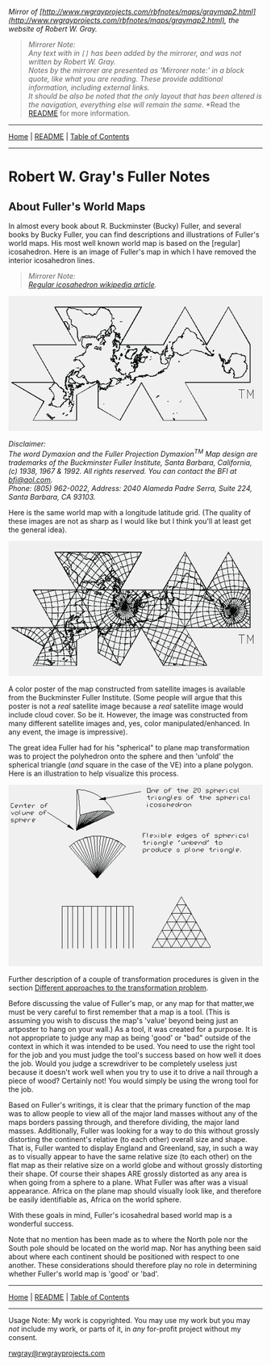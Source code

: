 <!-- Date: 6 January 2016 16:27:47 -->

*Mirror of [http://www.rwgrayprojects.com/rbfnotes/maps/graymap2.html](http://www.rwgrayprojects.com/rbfnotes/maps/graymap2.html), the website of Robert W. Gray.*

> *Mirrorer Note:*  
> *Any text with in `[]` has been added by the mirrorer, and was not written by Robert W. Gray.*  
> *Notes by the mirrorer are presented as 'Mirrorer note:' in a block quote, like what you are reading. These provide additional information, including external links.*  
> *It should be also be noted that the only layout that has been altered is the navigation, everything else will remain the same.*
> *Read the [README](../README.md "README.md") for more information.

<hr>

[Home](../index.md "Home") | [README](../README.md "README.md") | [Table of Contents](../table_of_contents.md "Table of Contents")

<hr>

# Robert W. Gray's Fuller Notes

## About Fuller's World Maps

In almost every book about R. Buckminster (Bucky) Fuller, and several books by Bucky Fuller, you can find descriptions and illustrations of Fuller's world maps. His most well known world map is based on the [regular] icosahedron. Here is an image of Fuller's map in which I have removed the interior icosahedron lines.

> *Mirrorer Note:*  
> *[Regular icosahedron wikipedia article](https://en.wikipedia.org/wiki/Regular_icosahedron "Regular Icosahedron wikipedia.org").*

![](./images/fmap2.gif)

*Disclaimer:  
The word Dymaxion and the Fuller Projection Dymaxion<sup>TM</sup> Map design are trademarks of the Buckminster Fuller Institute, Santa Barbara, California, (c) 1938, 1967 & 1992. All rights reserved. You can contact the BFI at [bfi@aol.com](mailto:bfi@aol.com).  
Phone: (805) 962-0022, Address: 2040 Alameda Padre Serra, Suite 224, Santa Barbara, CA 93103.*

Here is the same world map with a longitude latitude grid. (The quality of these images are not as sharp as I would like but I think you'll at least get the general idea).

![](./images/fmap3.gif)

A color poster of the map constructed from satellite images is available from the Buckminster Fuller Institute. (Some people will argue that this poster is not a *real* satellite image because a *real* satellite image would include cloud cover. So be it. However, the image was constructed from many different satellite images and, yes, color manipulated/enhanced. In any event, the image is impressive).

The great idea Fuller had for his "spherical" to plane map transformation was to project the polyhedron onto the sphere and then 'unfold' the spherical triangle (*and* square in the case of the VE) into a plane polygon. Here is an illustration to help visualize this process.

![](./images/mapfu1.gif)

Further description of a couple of transformation procedures is given in the section [Different approaches to the transformation problem](graymapa.html).

Before discussing the value of Fuller's map, or any map for that matter,we must be very careful to first remember that a map is a tool. (This is assuming you wish to discuss the map's 'value' beyond being just an artposter to hang on your wall.) As a tool, it was created for a purpose. It is not appropriate to judge any map as being 'good' or "bad" outside of the context in which it was intended to be used. You need to use the right tool for the job and you must judge the tool's success based on how well it does the job. Would you judge a screwdriver to be completely useless just because it doesn't work well when you try to use it to drive a nail through a piece of wood? Certainly not! You would simply be using the wrong tool for the job.

Based on Fuller's writings, it is clear that the primary function of the map was to allow people to view all of the major land masses without any of the maps borders passing through, and therefore dividing, the major land masses. Additionally, Fuller was looking for a way to do this without grossly distorting the continent's relative (to each other) overall size and shape. That is, Fuller wanted to display England and Greenland, say, in such a way as to visually appear to have the same relative size (to each other) on the flat map as their relative size on a world globe and without grossly distorting their shape. Of course their shapes ARE grossly distorted as any area is when going from a sphere to a plane. What Fuller was after was a visual appearance. Africa on the plane map should visually look like, and therefore be easily identifiable as, Africa on the world sphere.

With these goals in mind, Fuller's icosahedral based world map is a
wonderful success.

Note that no mention has been made as to where the North pole nor the South pole should be located on the world map. Nor has anything been said about where each continent should be positioned with respect to one another. These considerations should therefore play no role in determining whether Fuller's world map is 'good' or 'bad'.

<hr>

[Home](../index.md "Home") | [README](../README.md "README.md") | [Table of Contents](../table_of_contents.md "Table of Contents")

<hr>

Usage Note: My work is copyrighted. You may use my work but you may *not* include my work, or parts of it, in *any* for-profit project without my consent.

[rwgray@rwgrayprojects.com](mailto:rwgray@rwgrayprojects.com)
